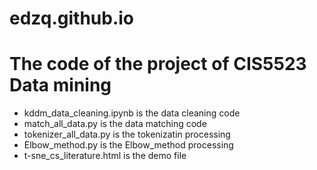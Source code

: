 # edzq.github.io

# The code of the project of CIS5523 Data mining

- kddm_data_cleaning.ipynb is the data cleaning code
- match_all_data.py is the data matching code
- tokenizer_all_data.py is the tokenizatin processing
- Elbow_method.py  is the Elbow_method processing
- t-sne_cs_literature.html is the demo file

